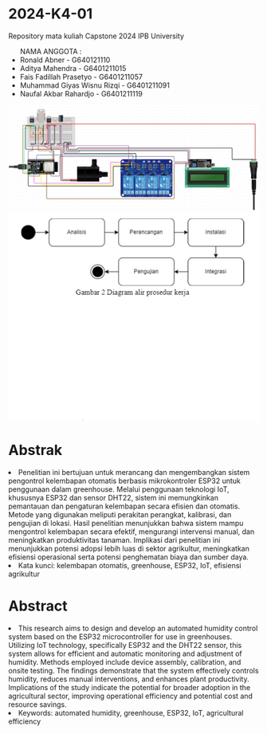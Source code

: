 # 2024-K4-01
Repository mata kuliah Capstone 2024 IPB University </br>
<ul> NAMA ANGGOTA : </br>
<li> Ronald Abner - G640121110 </li>
<li> Aditya Mahendra - G6401211015 </li>
<li> Fais Fadillah Prasetyo - G6401211057 </li>
<li> Muhammad Giyas Wisnu Rizqi - G6401211091 </li>
<li>Naufal Akbar Rahardjo - G6401211119 </li>
</ul>
<img title="a title" alt="Alt text" src="module.jpeg">
<img title="b title" alt="Alt text" src="Screenshot 2024-06-19 090657.png">


# Abstrak

<li>Penelitian ini bertujuan untuk merancang dan mengembangkan sistem pengontrol kelembapan otomatis berbasis mikrokontroler ESP32 untuk penggunaan dalam greenhouse. Melalui penggunaan teknologi IoT, khususnya ESP32 dan sensor DHT22, sistem ini memungkinkan pemantauan dan pengaturan kelembapan secara efisien dan otomatis. Metode yang digunakan meliputi perakitan perangkat, kalibrasi, dan pengujian di lokasi. Hasil penelitian menunjukkan bahwa sistem mampu mengontrol kelembapan secara efektif, mengurangi intervensi manual, dan meningkatkan produktivitas tanaman. Implikasi dari penelitian ini menunjukkan potensi adopsi lebih luas di sektor agrikultur, meningkatkan efisiensi operasional serta potensi penghematan biaya dan sumber daya.</li>
	
<li>Kata kunci: kelembapan otomatis, greenhouse, ESP32, IoT, efisiensi agrikultur</li>

# Abstract

<li>This research aims to design and develop an automated humidity control system based on the ESP32 microcontroller for use in greenhouses. Utilizing IoT technology, specifically ESP32 and the DHT22 sensor, this system allows for efficient and automatic monitoring and adjustment of humidity. Methods employed include device assembly, calibration, and onsite testing. The findings demonstrate that the system effectively controls humidity, reduces manual interventions, and enhances plant productivity. Implications of the study indicate the potential for broader adoption in the agricultural sector, improving operational efficiency and potential cost and resource savings.</li>

<li>Keywords: automated humidity, greenhouse, ESP32, IoT, agricultural efficiency</li>

